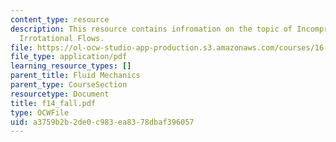 ```yaml
---
content_type: resource
description: This resource contains infromation on the topic of Incompressible and
  Irrotational Flows.
file: https://ol-ocw-studio-app-production.s3.amazonaws.com/courses/16-01-unified-engineering-i-ii-iii-iv-fall-2005-spring-2006/a3759b2b2de0c983ea8378dbaf396057_f14_fall.pdf
file_type: application/pdf
learning_resource_types: []
parent_title: Fluid Mechanics
parent_type: CourseSection
resourcetype: Document
title: f14_fall.pdf
type: OCWFile
uid: a3759b2b-2de0-c983-ea83-78dbaf396057
---
```

